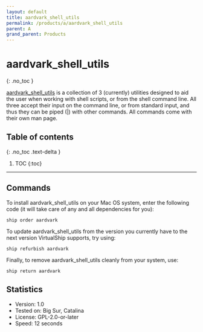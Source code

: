 ```yaml
---
layout: default
title: aardvark_shell_utils
permalink: /products/a/aardvark_shell_utils
parent: A
grand_parent: Products
---
```


# aardvark_shell_utils
{: .no_toc }

[aardvark_shell_utils](https://liba52.sourceforge.io/) is a collection of 3 (currently) utilities designed to aid the user when working with shell scripts, or from the shell command line. All three accept their input on the command line, or from standard input, and thus they can be piped (|) with other commands. All commands come with their own man page.

## Table of contents
{: .no_toc .text-delta }

1. TOC
{:toc}

---

## Commands

To install aardvark_shell_utils on your Mac OS system, enter the following code (it will take care of any and all dependencies for you):
```
ship order aardvark
```
To update aardvark_shell_utils from the version you currently have to the next version VirtualShip supports, try using:
```
ship refurbish aardvark
```
Finally, to remove aardvark_shell_utils cleanly from your system, use:
```
ship return aardvark
```

## Statistics

* Version: 1.0
* Tested on: Big Sur, Catalina
* License: GPL-2.0-or-later
* Speed: 12 seconds
